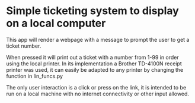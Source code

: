 # Simple ticketing system to display on a local computer

This app will render a webpage with a message to prompt the user to get a ticket number.

When pressed it will print out a ticket with a number from 1-99 in order using the local printer. In its implementation a Brother TD-4100N receipt printer was used, it can easily be adapted to any printer by changing the function in lin_funcs.py

The only user interaction is a click or press on the link, it is intended to be run on a local machine with no internet connectivity or other input allowed.
